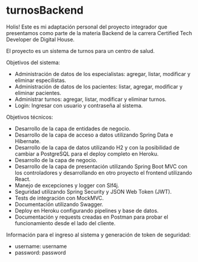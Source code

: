 # turnosBackend

Holis! Este es mi adaptación personal del proyecto integrador que presentamos como parte de la materia Backend de la carrera Certified Tech Developer de Digital House.

El proyecto es un sistema de turnos para un centro de salud.

Objetivos del sistema:
- Administración de datos de los especialistas: agregar, listar, modificar y eliminar especilistas. 
- Administración de datos de los pacientes: listar, agregar, modificar y eliminar pacientes. 
- Administrar turnos: agregar, listar, modificar y eliminar turnos.
- Login: Ingresar con usuario y contraseña al sistema.

Objetivos técnicos:
- Desarrollo de la capa de entidades de negocio.
- Desarrollo de la capa de acceso a datos utilizando Spring Data e Hibernate.
- Desarrollo de la capa de datos utilizando H2 y con la posibilidad de cambiar a PostgreSQL para el deploy completo en Heroku.
- Desarrollo de la capa de negocio.
- Desarrollo de la capa de presentación utilizando Spring Boot MVC con los controladores y desarrollando en otro proyecto el frontend utilizando React.
- Manejo de excepciones y logger con Slf4j.
- Seguridad utilizando Spring Security y JSON Web Token (JWT).
- Tests de integración con MockMVC.
- Documentación utilizando Swagger.
- Deploy en Heroku configurando pipelines y base de datos. 
- Documentación y requests creadas en Postman para probar el funcionamiento desde el lado del cliente. 

Información para el ingreso al sistema y generación de token de seguridad:
- username: username
- password: password


